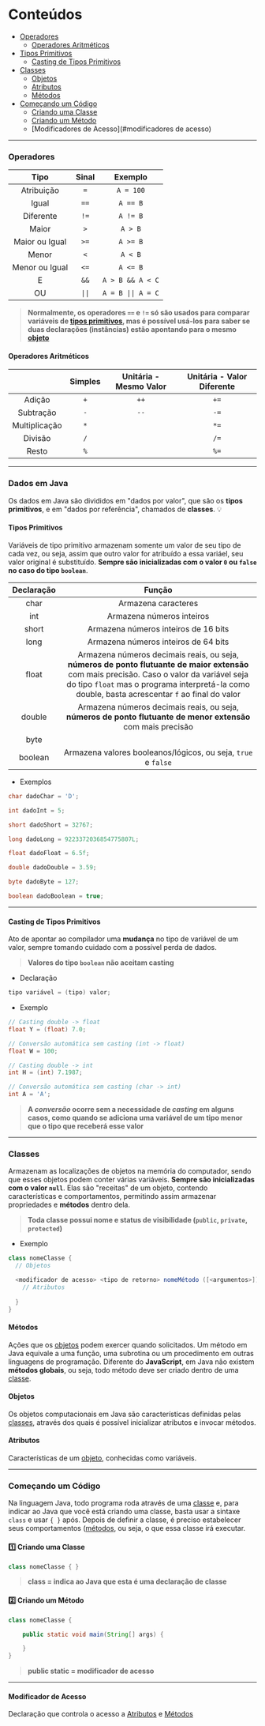 Conteúdos
=================
<!--ts-->
   * [Operadores](#operadores)
      * [Operadores Aritméticos](#operadores-aritméticos)
   * [Tipos Primitivos](#tipos-primitivos)
      * [Casting de Tipos Primitivos](#casting-de-tipos-primitivos)
   * [Classes](#classes)
      * [Objetos](#objetos)
      * [Atributos](#atributos)
      * [Métodos](#métodos)
   * [Começando um Código](#começando-um-código)
      * [Criando uma Classe](#-criando-uma-classe)
      * [Criando um Método](#-criando-um-método)
       * [Modificadores de Acesso](#modificadores de acesso)
   

---

### Operadores

|    Tipo    	| Sinal 	| Exemplo 	  |
|:----------:	|:-----:	|:-------:	  |
| Atribuição 	|   `=`   	| `A = 100` 	  |
|    Igual   	|   `==`  	|  `A == B` 	  |
|  Diferente 	|   `!=`  	|  `A != B`	  |
|      Maior    |   `>`  	| `A > B` 	  |
| Maior ou Igual|  `>=`  	| `A >= B`	  |
|      Menor    |   `<`  	| `A < B`	  |
| Menor ou Igual|  `<=`  	| `A <= B`	  |
|        E      |  `&&`  	| `A > B && A < C`|
|       OU      | `\|\|` 	| `A = B \|\| A = C`|

>**Normalmente, os operadores `==` e `!=` só são usados para comparar variáveis de [tipos primitivos]((#tipos-primitivos)), mas é possível usá-los para saber se duas declarações (instâncias) estão apontando para o mesmo [objeto]()**

#### Operadores Aritméticos

|               	| Simples 	| Unitária - Mesmo Valor 	| Unitária - Valor Diferente 	|
|:-------------:	|:-------:	|:----------------------:	|:--------------------------:	|
|     Adição    	|    `+`    	|           `++`           	|             `+=`             	|
|   Subtração   	|    `-`    	|           `--`           	|             `-=`             	|
| Multiplicação 	|    `*`    	|                        	|             `*=`             	|
|    Divisão    	|    `/`    	|                        	|             `/=`             	|
|     Resto     	|    `%`    	|                        	|             `%=`             	|

---

### Dados em Java
Os dados em Java são divididos em "dados por valor", que são os **tipos primitivos**, e em "dados por referência", chamados de **classes**. 💡

#### Tipos Primitivos
Variáveis de tipo primitivo armazenam somente um valor de seu tipo de cada vez, ou seja, assim que outro valor for atribuído a essa variáel, seu valor original é substituído. **Sempre são inicializadas com o valor `0` ou `false` no caso do tipo `boolean`**.

| Declaração 	|        Função       	               |      
|:----:	      |:-------------------:	               |
| char 	      | Armazena caracteres 	               | 
| int         | Armazena números inteiros            |
| short       | Armazena números inteiros de 16 bits |
| long        | Armazena números inteiros de 64 bits |
| float       | Armazena números decimais reais, ou seja, **números de ponto flutuante de maior extensão** com mais precisão. Caso o valor da variável seja do tipo `float` mas o programa interpretá-la como double, basta acrescentar `f` ao final do valor |
| double | Armazena números decimais reais, ou seja, **números de ponto flutuante de menor extensão** com mais precisão |
| byte | |
| boolean | Armazena valores booleanos/lógicos, ou seja, `true` e `false` |

- Exemplos
```java
char dadoChar = 'D';

int dadoInt = 5;

short dadoShort = 32767;

long dadoLong = 9223372036854775807L;

float dadoFloat = 6.5f;

double dadoDouble = 3.59;

byte dadoByte = 127;

boolean dadoBoolean = true;
```

---

#### Casting de Tipos Primitivos
Ato de apontar ao compilador uma **mudança** no tipo de variável de um valor, sempre tomando cuidado com a possível perda de dados. 

>**Valores do tipo `boolean` não aceitam casting**

- Declaração
```java
tipo variável = (tipo) valor;
```

- Exemplo
```java
// Casting double -> float
float Y = (float) 7.0;

// Conversão automática sem casting (int -> float)
float W = 100;

// Casting double -> int
int H = (int) 7.1987;

// Conversão automática sem casting (char -> int)
int A = 'A';
```

>**A _conversão_ ocorre sem a necessidade de _casting_ em alguns casos, como quando se adiciona uma variável de um tipo **menor** que o tipo que receberá esse valor**

---

### Classes
Armazenam as localizações de objetos na memória do computador, sendo que esses objetos podem conter várias variáveis.
**Sempre são inicializadas com o valor `null`**. Elas são "receitas" de um objeto, contendo características e comportamentos, permitindo assim armazenar propriedades e **métodos** dentro dela. 

>**Toda classe possui nome e status de visibilidade (`public`, `private`, `protected`)**

- Exemplo
```java
class nomeClasse {
  // Objetos

  <modificador de acesso> <tipo de retorno> nomeMétodo ([<argumentos>]){
    // Atributos
  
  }
}
```

#### Métodos

Ações que os [objetos](#objetos) podem exercer quando solicitados. Um método em Java equivale a uma função, uma subrotina ou um procedimento em outras linguagens de programação. Diferente do **JavaScript**, em Java não existem **métodos globais**, ou seja, todo método deve ser criado dentro de uma [classe](#classes).


#### Objetos

Os objetos computacionais em Java são características definidas pelas [classes](#classes), através dos quais é possível inicializar atributos e invocar métodos.


#### Atributos

Características de um [objeto](#objetos), conhecidas como variáveis.

---

### Começando um Código
Na linguagem Java, todo programa roda através de uma [classe](#classes) e, para indicar ao Java que você está criando uma classe, basta usar a sintaxe `class` e usar `{ }` após. Depois de definir a classe, é preciso estabelecer seus comportamentos ([métodos](#métodos), ou seja, o que essa classe irá executar.

#### 1️⃣ Criando uma Classe
```java
class nomeClasse { }
```

>**class = indica ao Java que esta é uma declaração de classe**

#### 2️⃣ Criando um Método
```java
class nomeClasse {

    public static void main(String[] args) {

    }
}
```

>**public static = modificador de acesso**

---

#### Modificador de Acesso
Declaração que controla o acesso a [Atributos]() e [Métodos]()

